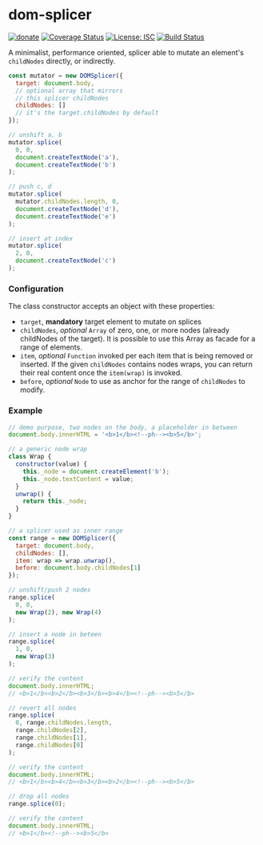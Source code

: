 # dom-splicer

[![donate](https://img.shields.io/badge/$-donate-ff69b4.svg?maxAge=2592000&style=flat)](https://github.com/WebReflection/donate) [![Coverage Status](https://coveralls.io/repos/github/WebReflection/dom-splicer/badge.svg?branch=master)](https://coveralls.io/github/WebReflection/dom-splicer?branch=master) [![License: ISC](https://img.shields.io/badge/License-ISC-yellow.svg)](https://opensource.org/licenses/ISC) [![Build Status](https://travis-ci.org/WebReflection/dom-splicer.svg?branch=master)](https://travis-ci.org/WebReflection/dom-splicer)

A minimalist, performance oriented, splicer able to mutate an element's `childNodes` directly, or indirectly.

```js
const mutator = new DOMSplicer({
  target: document.body,
  // optional array that mirrors
  // this splicer childNodes
  childNodes: []
  // it's the target.childNodes by default
});

// unshift a, b
mutator.splice(
  0, 0,
  document.createTextNode('a'),
  document.createTextNode('b')
);

// push c, d
mutator.splice(
  mutator.childNodes.length, 0,
  document.createTextNode('d'),
  document.createTextNode('e')
);

// insert at index
mutator.splice(
  2, 0,
  document.createTextNode('c')
);
```

### Configuration

The class constructor accepts an object with these properties:

  * `target`, **mandatory** target element to mutate on splices
  * `childNodes`, _optional_ `Array` of zero, one, or more nodes (already childNodes of the target). It is possible to use this Array as facade for a range of elements.
  * `item`, _optional_ `Function` invoked per each item that is being removed or inserted. If the given `childNodes` contains nodes wraps, you can return their real content once the `item(wrap)` is invoked.
  * `before`, _optional_ `Node` to use as anchor for the range of `childNodes` to modify.

### Example

```js
// demo purpose, two nodes on the body, a placeholder in between
document.body.innerHTML = '<b>1</b><!--ph--><b>5</b>';

// a generic node wrap
class Wrap {
  constructor(value) {
    this._node = document.createElement('b');
    this._node.textContent = value;
  }
  unwrap() {
    return this._node;
  }
}

// a splicer used as inner range
const range = new DOMSplicer({
  target: document.body,
  childNodes: [],
  item: wrap => wrap.unwrap(),
  before: document.body.childNodes[1]
});

// unshift/push 2 nodes
range.splice(
  0, 0,
  new Wrap(2), new Wrap(4)
);

// insert a node in beteen
range.splice(
  1, 0,
  new Wrap(3)
);

// verify the content
document.body.innerHTML;
// <b>1</b><b>2</b><b>3</b><b>4</b><!--ph--><b>5</b>

// revert all nodes
range.splice(
  0, range.childNodes.length,
  range.childNodes[2],
  range.childNodes[1],
  range.childNodes[0]
);

// verify the content
document.body.innerHTML;
// <b>1</b><b>4</b><b>3</b><b>2</b><!--ph--><b>5</b>

// drop all nodes
range.splice(0);

// verify the content
document.body.innerHTML;
// <b>1</b><!--ph--><b>5</b>
```
